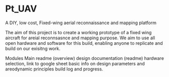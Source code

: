 # Pt_UAV
A DIY, low cost, Fixed-wing aerial reconnaissance and mapping platform

The aim of this project is to create a working prototype of a fixed wing aircraft for areial reconnsasnce and mapping purpose. We aim to use all open hardware and software for this build, enabling anyone to replicate and build on our exisitng work.


Modules
Main readme (overview)
design documentation (readme)
hardware selection, link to google sheet
basic info on design parameters and areodynamic principles
build log and progress.
